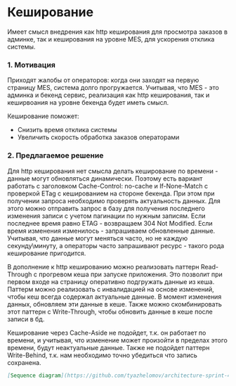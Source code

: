 # Кеширование

Имеет смысл внедрения как http кеширования для просмотра заказов в админке, так и кеширования на уровне MES, для ускорения отклика системы.

### 1. Мотивация

Приходят жалобы от операторов: когда они заходят на первую страницу MES, система долго прогружается. Учитывая, что MES - это админка и бекенд сервис, реализация как http кеширования, так и кеширвоания на уровне бекенда будет иметь смысл.

Кеширование поможет:
- Снизить время отклика системы
- Увеличить скорость обработка заказов операторами

### 2. Предлагаемое решение

Для http кеширования нет смысла делать кеширование по времени - данные могут обновляться динамически. Поэтому есть вариант работать с заголовком Cache-Control: no-cache и If-None-Match с проверкой ETag с кешированием на стороне бекенда. При этом при получении запроса необходимо проверять актуальность данных. Для этого можно отправить запрос в базу для получения последнего изменения записи с учетом пагинации по нужным записям. Если последнее время равно ETAG - возвращаем 304 Not Modified. Если время изменения изменилось - запрашиваем обновленные данные. Учитывая, что данные могут меняться часто, но не каждую секунду\минуту, а операторы часто запрашивают ресурс - такого рода кеширование пригодится.

В дополнение к http кешированию можно реализовать паттерн Read-Through с прогревом кеша при запуске приложения. Это позволит при первом входе на страницу оперативно подгружать данные из кеша. Паттерм можно реализовать с инвалидацией на основе изменений, чтобы кеш всегда содержал актуальные данные. В момент изменения данных, обновляем эти данные в кеше. Также можно скомбинировать этот паттерн с Write-Through, чтобы обновить данные в кеше после записи в бд.

Кеширование через Cache-Aside не подойдет, т.к. он работает по времени, и учитывая, что изменение может произойти в пределах этого времени, будут неактуальные данные. Также не подойдет паттерн Write-Behind, т.к. нам необходимо точно убедиться что запись сохранена.

```markdown
[Sequence diagram](https://github.com/tyazhelomov/architecture-sprint-4/blob/sprint_4/Exc5/cache.png)
```
